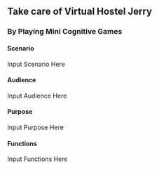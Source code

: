 ## Take care of Virtual Hostel Jerry 
### By Playing Mini Cognitive Games

#### Scenario
Input Scenario Here
#### Audience
Input Audience Here
#### Purpose 
Input Purpose Here
#### Functions
Input Functions Here
